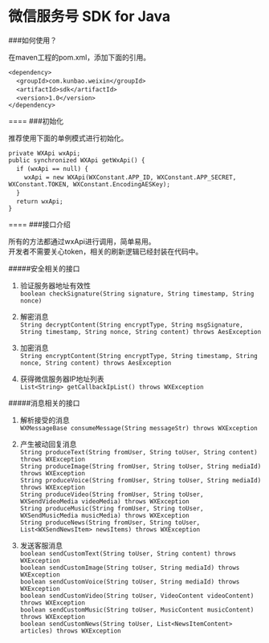 微信服务号 SDK for Java
=====

###如何使用？

在maven工程的pom.xml，添加下面的引用。

`<dependency>`<br/>
&nbsp;&nbsp;&nbsp;&nbsp;`<groupId>com.kunbao.weixin</groupId>`<br/>
&nbsp;&nbsp;&nbsp;&nbsp;`<artifactId>sdk</artifactId>`<br/>
&nbsp;&nbsp;&nbsp;&nbsp;`<version>1.0</version>`<br/>
`</dependency>`<br/>

====
###初始化

推荐使用下面的单例模式进行初始化。

`private WXApi wxApi;`<br/>
`public synchronized WXApi getWxApi() {`<br/>
&nbsp;&nbsp;&nbsp;&nbsp;`if (wxApi == null) {`<br/>
&nbsp;&nbsp;&nbsp;&nbsp;&nbsp;&nbsp;&nbsp;&nbsp;`wxApi = new WXApi(WXConstant.APP_ID, WXConstant.APP_SECRET, WXConstant.TOKEN, WXConstant.EncodingAESKey);`<br/>
&nbsp;&nbsp;&nbsp;&nbsp;`}`<br/>
&nbsp;&nbsp;&nbsp;&nbsp;`return wxApi;`<br/>
`}`<br/>

====
###接口介绍

所有的方法都通过wxApi进行调用，简单易用。<br/>
开发者不需要关心token，相关的刷新逻辑已经封装在代码中。

#####安全相关的接口
1. 验证服务器地址有效性<br/>
`boolean checkSignature(String signature, String timestamp, String nonce)`<br/>

2. 解密消息<br/>
`String decryptContent(String encryptType, String msgSignature, String timestamp, String nonce, String content) throws AesException`<br/>

3. 加密消息<br/>
`String encryptContent(String encryptType, String timestamp, String nonce, String content) throws AesException`<br/>

4. 获得微信服务器IP地址列表<br/>
`List<String> getCallbackIpList() throws WXException`<br/>

#####消息相关的接口
1. 解析接受的消息<br/>
`WXMessageBase consumeMessage(String messageStr) throws WXException`<br/>

2. 产生被动回复消息<br/>
`String produceText(String fromUser, String toUser, String content) throws WXException`<br/>
`String produceImage(String fromUser, String toUser, String mediaId) throws WXException`<br/>
`String produceVoice(String fromUser, String toUser, String mediaId) throws WXException`<br/>
`String produceVideo(String fromUser, String toUser, WXSendVideoMedia videoMedia) throws WXException`<br/>
`String produceMusic(String fromUser, String toUser, WXSendMusicMedia musicMedia) throws WXException`<br/>
`String produceNews(String fromUser, String toUser, List<WXSendNewsItem> newsItems) throws WXException`<br/>

3. 发送客服消息<br/>
`boolean sendCustomText(String toUser, String content) throws WXException`<br/>
`boolean sendCustomImage(String toUser, String mediaId) throws WXException`<br/>
`boolean sendCustomVoice(String toUser, String mediaId) throws WXException`<br/>
`boolean sendCustomVideo(String toUser, VideoContent videoContent) throws WXException`<br/>
`boolean sendCustomMusic(String toUser, MusicContent musicContent) throws WXException`<br/>
`boolean sendCustomNews(String toUser, List<NewsItemContent> articles) throws WXException`<br/>
